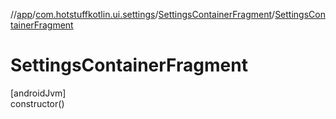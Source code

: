 //[app](../../../index.md)/[com.hotstuffkotlin.ui.settings](../index.md)/[SettingsContainerFragment](index.md)/[SettingsContainerFragment](-settings-container-fragment.md)

# SettingsContainerFragment

[androidJvm]\
constructor()
